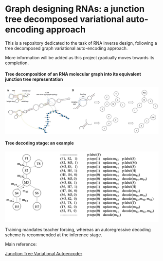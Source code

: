 # Graph designing RNAs: a junction tree decomposed variational auto-encoding approach

This is a repository dedicated to the task of RNA inverse design, following a tree decomposed graph variational auto-encoding approach.

More information will be added as this project gradually moves towards its completion.

#### Tree decomposition of an RNA molecular graph into its equivalent junction tree representation 
![img1](pics/tree-decomposed.jpg)


#### Tree decoding stage: an example
![img1](pics/tree-decoding.jpg)

Training mandates teacher forcing, whereas an autoregressive decoding scheme is recommended at the inference stage.


Main reference:

[Junction Tree Variational Autoencoder](https://github.com/wengong-jin/icml18-jtnn) 